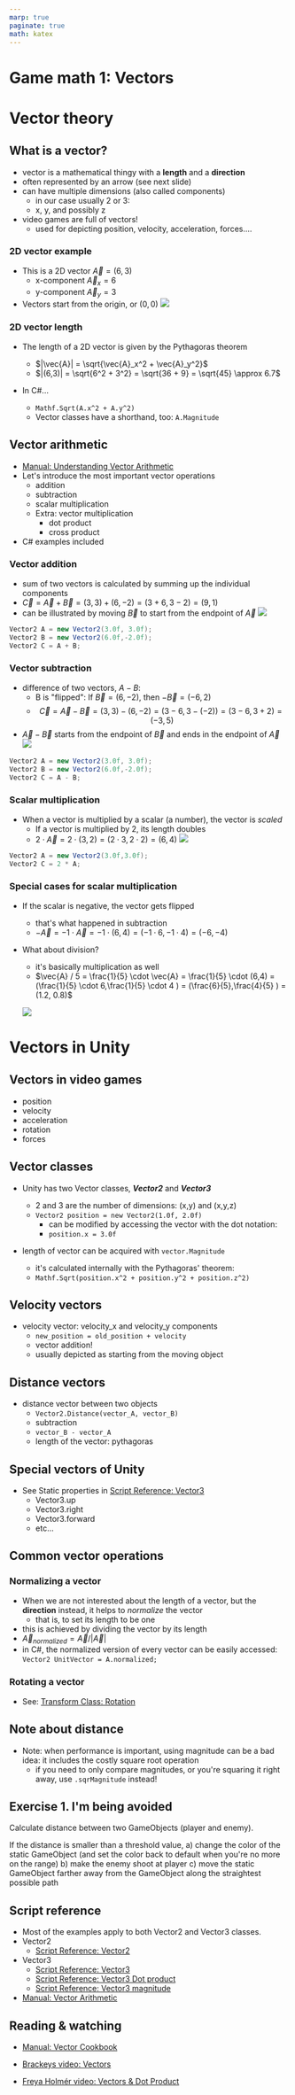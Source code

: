 ```yaml
---
marp: true
paginate: true
math: katex
---
```

<!-- headingDivider: 3 -->
<!-- class: default -->
# Game math 1: Vectors

# Vector theory
## What is a vector?

* vector is a mathematical thingy with a **length** and a **direction**
* often represented by an arrow (see next slide)
* can have multiple dimensions (also called components)
  * in our case usually 2 or 3: 
  * x, y, and possibly z
* video games are full of vectors!
  * used for depicting position, velocity, acceleration, forces....

### 2D vector example
* This is a 2D vector $\vec{A} = (6, 3)$
  * x-component $\vec{A}_x = 6$
  * y-component $\vec{A}_y = 3$
* Vectors start from the origin, or $(0,0)$
![](imgs/2d-vector.png)

### 2D vector length

* The length of a 2D vector is given by the Pythagoras theorem
  * $|\vec{A}| = \sqrt{\vec{A}_x^2 + \vec{A}_y^2}$
  * $|(6,3)| = \sqrt{6^2 + 3^2} = \sqrt{36 + 9} = \sqrt{45} \approx 6.7$

* In C#... 
  * `Mathf.Sqrt(A.x^2 + A.y^2)`
  * Vector classes have a shorthand, too: `A.Magnitude`

## Vector arithmetic

* [Manual: Understanding Vector Arithmetic](https://docs.unity3d.com/2019.3/Documentation/Manual/UnderstandingVectorArithmetic.html)
* Let's introduce the most important vector operations
  * addition
  * subtraction
  * scalar multiplication
  * Extra: vector multiplication
    * dot product
    * cross product
* C# examples included
### Vector addition
* sum of two vectors is calculated by summing up the individual components
* $\vec{C} = \vec{A} + \vec{B} = (3, 3) + (6, -2) = (3 + 6, 3 - 2) = (9, 1)$
* can be illustrated by moving $\vec{B}$ to start from the endpoint of $\vec{A}$
![](imgs/2d-vector-addition.png)

```c#
Vector2 A = new Vector2(3.0f, 3.0f);
Vector2 B = new Vector2(6.0f,-2.0f);
Vector2 C = A + B;
```

### Vector subtraction

* difference of two vectors, $A - B$:
  * B is "flipped": If $\vec{B} = (6, -2)$, then $-\vec{B} = (-6, 2)$
  * $$\vec{C} = \vec{A} - \vec{B} = (3, 3) - (6, -2) = (3 - 6, 3 - (-2)) = (3 - 6, 3 + 2) = (-3, 5)$$
* $\vec{A} - \vec{B}$ starts from the endpoint of $\vec{B}$ and ends in the endpoint of $\vec{A}$
![](imgs/2d-vector-subtraction.png)
```c#
Vector2 A = new Vector2(3.0f, 3.0f);
Vector2 B = new Vector2(6.0f,-2.0f);
Vector2 C = A - B;
```

### Scalar multiplication

* When a vector is multiplied by a scalar (a number), the vector is *scaled*
  * If a vector is multiplied by 2, its length doubles
  * $2 \cdot \vec{A} = 2 \cdot (3,2) = (2 \cdot 3, 2 \cdot 2) = (6, 4)$
![](imgs/2d-vector-scalar-multiplication.png)
```c#
Vector2 A = new Vector2(3.0f,3.0f);
Vector2 C = 2 * A;
```

### Special cases for scalar multiplication

* If the scalar is negative, the vector gets flipped
  * that's what happened in subtraction
  * $-\vec{A} = -1\cdot \vec{A} = -1 \cdot (6,4) = (-1 \cdot 6,-1 \cdot 4) = (-6, -4)$
* What about division?
  * it's basically multiplication as well
  * $\vec{A} / 5 = \frac{1}{5} \cdot \vec{A} = \frac{1}{5} \cdot (6,4) = (\frac{1}{5} \cdot 6,\frac{1}{5} \cdot 4 ) = (\frac{6}{5},\frac{4}{5} ) = (1.2, 0.8)$
  
  ![](imgs/2d-vector-scalar-multiplication-2.png)

# Vectors in Unity

## Vectors in video games

* position
* velocity
* acceleration
* rotation
* forces

## Vector classes

* Unity has two Vector classes, ***Vector2*** and ***Vector3***
  * 2 and 3 are the number of dimensions: (x,y) and (x,y,z)
  * `Vector2 position = new Vector2(1.0f, 2.0f)`
    * can be modified by accessing the vector with the dot notation:
    * `position.x = 3.0f`

* length of vector can be acquired with `vector.Magnitude`
  * it's calculated internally with the Pythagoras' theorem:
  * `Mathf.Sqrt(position.x^2 + position.y^2 + position.z^2)`

## Velocity vectors
  * velocity vector: velocity_x and velocity_y components
    * `new_position = old_position + velocity`
    * vector addition!
    * usually depicted as starting from the moving object
## Distance vectors

* distance vector between two objects
  * `Vector2.Distance(vector_A, vector_B)`
  * subtraction
  * `vector_B - vector_A`
  * length of the vector: pythagoras


## Special vectors of Unity

* See Static properties in [Script Reference: Vector3](https://docs.unity3d.com/ScriptReference/Vector3.html)
  * Vector3.up
  * Vector3.right
  * Vector3.forward
  * etc...

## Common vector operations

### Normalizing a vector

* When we are not interested about the length of a vector, but the **direction** instead, it helps to *normalize* the vector
  * that is, to set its length to be one
* this is achieved by dividing the vector by its length
* $\vec{A}_{normalized} = \vec{A} / |\vec{A}|$
* in C#, the normalized version of every vector can be easily accessed:
  `Vector2 UnitVector = A.normalized;`

### Rotating a vector

* See: [Transform Class: Rotation](../unity-cookbook/transform.md#rotation)

## Note about distance

* Note: when performance is important, using magnitude can be a bad idea: it includes the costly square root operation
  * if you need to only compare magnitudes, or you're squaring it right away, use `.sqrMagnitude` instead!


## Exercise 1. I'm being avoided
<!-- _backgroundColor: Khaki -->

Calculate distance between two GameObjects (player and enemy).

If the distance is smaller than a threshold value, 
a) change the color of the static GameObject (and set the color back to default when you're no more on the range)
b) make the enemy shoot at player
c) move the static GameObject farther away from the GameObject along the straightest possible path


## Script reference

* Most of the examples apply to both Vector2 and Vector3 classes.
* Vector2
  * [Script Reference: Vector2](https://docs.unity3d.com/ScriptReference/Vector2.html)
* Vector3
  * [Script Reference: Vector3](https://docs.unity3d.com/ScriptReference/Vector3.html)
  * [Script Reference: Vector3 Dot product](https://docs.unity3d.com/ScriptReference/Vector3.Dot.html)
  * [Script Reference: Vector3 magnitude](https://docs.unity3d.com/ScriptReference/Vector3-magnitude.html)
* [Manual: Vector Arithmetic](https://docs.unity3d.com/2019.3/Documentation/Manual/UnderstandingVectorArithmetic.html)

## Reading & watching

* [Manual: Vector Cookbook](https://docs.unity3d.com/2019.3/Documentation/Manual/VectorCookbook.html)

* [Brackeys video: Vectors](https://www.youtube.com/watch?v=wXI9_olSrqo)

* [Freya Holmér video: Vectors & Dot Product](https://www.youtube.com/watch?v=MOYiVLEnhrw)